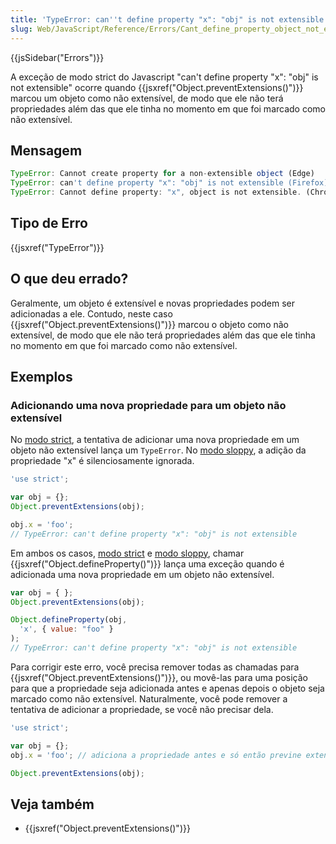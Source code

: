 ```yaml
---
title: 'TypeError: can''t define property "x": "obj" is not extensible'
slug: Web/JavaScript/Reference/Errors/Cant_define_property_object_not_extensible
---
```

{{jsSidebar("Errors")}}

A exceção de modo strict do Javascript "can't define property "x": "obj" is not extensible" ocorre
quando {{jsxref("Object.preventExtensions()")}} marcou um objeto como não extensível,
de modo que ele não terá propriedades além das que ele tinha no momento em que foi marcado
como não extensível.

## Mensagem

```js
TypeError: Cannot create property for a non-extensible object (Edge)
TypeError: can't define property "x": "obj" is not extensible (Firefox)
TypeError: Cannot define property: "x", object is not extensible. (Chrome)
```

## Tipo de Erro

{{jsxref("TypeError")}}

## O que deu errado?

Geralmente, um objeto é extensível e novas propriedades podem ser adicionadas a ele. Contudo,
neste caso {{jsxref("Object.preventExtensions()")}} marcou o objeto como não extensível,
de modo que ele não terá propriedades além das que ele tinha no momento em que foi marcado
como não extensível.

## Exemplos

### Adicionando uma nova propriedade para um objeto não extensível

No [modo strict](/pt-BR/docs/Web/JavaScript/Reference/Strict_mode),
a tentativa de adicionar uma nova propriedade em um objeto não extensível
lança um `TypeError`. No [modo sloppy](/pt-BR/docs/Glossary/Sloppy_mode), a adição da propriedade "x" é
silenciosamente ignorada.

```js example-bad
'use strict';

var obj = {};
Object.preventExtensions(obj);

obj.x = 'foo';
// TypeError: can't define property "x": "obj" is not extensible
```

Em ambos os casos, [modo strict](/pt-BR/docs/Web/JavaScript/Reference/Strict_mode) e
[modo sloppy](/pt-BR/docs/Glossary/Sloppy_mode), chamar {{jsxref("Object.defineProperty()")}}
lança uma exceção quando é adicionada uma nova propriedade em um objeto não extensível.

```js example-bad
var obj = { };
Object.preventExtensions(obj);

Object.defineProperty(obj,
  'x', { value: "foo" }
);
// TypeError: can't define property "x": "obj" is not extensible
```

Para corrigir este erro, você precisa remover todas as chamadas para {{jsxref("Object.preventExtensions()")}},
ou movê-las para uma posição para que a propriedade seja adicionada antes e apenas depois o objeto seja marcado
como não extensível. Naturalmente, você pode remover a tentativa de adicionar a propriedade, se você não
precisar dela.

```js example-good
'use strict';

var obj = {};
obj.x = 'foo'; // adiciona a propriedade antes e só então previne extensões

Object.preventExtensions(obj);
```

## Veja também

- {{jsxref("Object.preventExtensions()")}}
